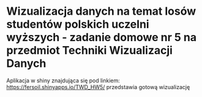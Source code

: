 # Wizualizacja danych na temat losów studentów polskich uczelni wyższych - zadanie domowe nr 5 na przedmiot Techniki Wizualizacji Danych

Aplikacja w shiny znajdująca się pod linkiem: https://fersoil.shinyapps.io/TWD_HW5/ przedstawia gotową wizualizację
